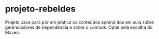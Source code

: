 # projeto-rebeldes
Projeto Java para pôr em prática os conteúdos aprendidos em aula sobre gerenciadores de dependência e sobre o Lombok. Optei pela escolha do Maven. 
